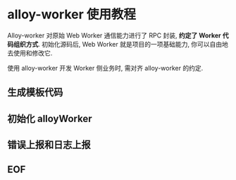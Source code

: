 # alloy-worker 使用教程

Alloy-worker 对原始 Web Worker 通信能力进行了 RPC 封装,  **约定了 Worker 代码组织方式**. 初始化源码后, Web Worker 就是项目的一项基础能力, 你可以自由地去使用和修改它.

使用 alloy-worker 开发 Worker 侧业务时, 需对齐 alloy-worker 的约定.

## 生成模板代码

## 初始化 alloyWorker

## 错误上报和日志上报

## EOF
